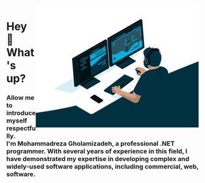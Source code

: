 <img align="right" height="320" src="https://raw.githubusercontent.com/MohammadRezaGholamizadeh/MohammadRezaGholamizadeh/main/Gifs/giphy.gif"  />

###

<h1 align="left">Hey 👋 What's up?</h1>

###

<h3 align="left">Allow me to introduce myself respectfully.<br>I'm Mohammadreza Gholamizadeh, a professional .NET programmer. With several years of experience in this field, I have demonstrated my expertise in developing complex and widely-used software applications, including commercial, web, software.</h3>

###

<h3 align="left"></h3>

###

<h3 align="left"></h3>

###

<h3 align="left"></h3>

###
